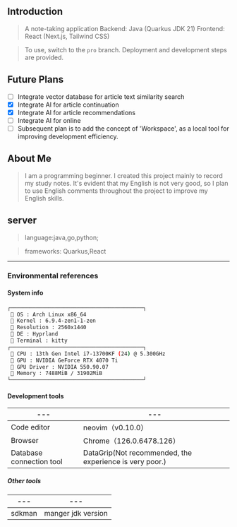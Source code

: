 ## Introduction

> A note-taking application
> Backend: Java (Quarkus JDK 21)
> Frontend: React (Next.js, Tailwind CSS)

> To use, switch to the `pro` branch. Deployment and development steps are provided.

## Future Plans

- [ ] Integrate vector database for article text similarity search
- [x] Integrate AI for article continuation
- [x] Integrate AI for article recommendations
- [ ] Integrate AI for online
- [ ] Subsequent plan is to add the concept of 'Workspace', as a local tool for improving development efficiency.

## About Me

> I am a programming beginner. I created this project mainly to record my study notes. It's evident that my English is
> not very good, so I plan to use English comments throughout the project to improve my English skills.

## server

> language:java,go,python;

> frameworks: Quarkus,React

---

### Environmental references

#### System info

```sh
┌──────────────────────────────────────────┐
  OS : Arch Linux x86_64
  Kernel : 6.9.4-zen1-1-zen
  Resolution : 2560x1440
  DE : Hyprland
  Terminal : kitty
┌──────────────────────────────────────────┐
  CPU : 13th Gen Intel i7-13700KF (24) @ 5.300GHz
  GPU : NVIDIA GeForce RTX 4070 Ti
  GPU Driver : NVIDIA 550.90.07
 ﬙ Memory : 7488MiB / 31902MiB
└──────────────────────────────────────────┘
```

#### Development tools

| ---                      | ---                                                     |
| ------------------------ | ------------------------------------------------------- |
| Code editor              | neovim（v0.10.0）                                       |
| Browser                  | Chrome（126.0.6478.126）                                |
| Database connection tool | DataGrip(Not recommended, the experience is very poor.) |

##### Other tools

| ---    | ---                |
| ------ | ------------------ |
| sdkman | manger jdk version |
